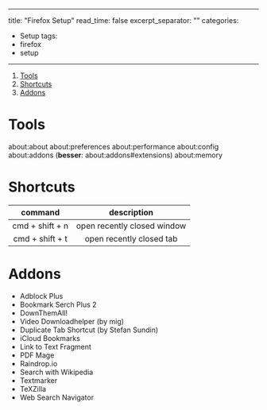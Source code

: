 ----
title: "Firefox Setup"
read_time: false
excerpt_separator: "<!--more-->"
categories:
  - Setup
tags:
  - firefox
  - setup
---

1. [Tools](#tools)
2. [Shortcuts](#shortcuts)  
3. [Addons](#addons)

# Tools
about:about
about:preferences
about:performance
about:config
about:addons (**besser**: about:addons#extensions) 
about:memory

# Shortcuts
| command | description |
| :---: | :---: |
cmd + shift + n | open recently closed window
cmd + shift + t	| open recently closed tab

# Addons
- Adblock Plus
- Bookmark Serch Plus 2
- DownThemAll!
- Video Downloadhelper (by mig)
- Duplicate Tab Shortcut (by Stefan Sundin)
- iCloud Bookmarks
- Link to Text Fragment
- PDF Mage
- Raindrop.io
- Search with Wikipedia
- Textmarker
- TeXZilla
- Web Search Navigator
